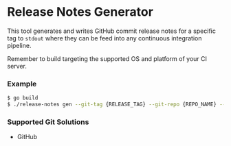# Release Notes Generator #

This tool generates and writes GitHub commit release notes for a specific tag to `stdout` where they can be feed into any continuous integration pipeline.

Remember to build targeting the supported OS and platform of your CI server.

### Example ###

```bash 
$ go build
$ ./release-notes gen --git-tag {RELEASE_TAG} --git-repo {REPO_NAME} --github-auth {GITHUB_PERSONAL_ACCESS_TOKEN}
```

### Supported Git Solutions ###

- GitHub